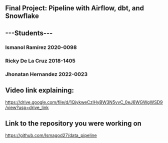 ## Final Project: Pipeline with Airflow, dbt, and Snowflake

##     ---Students---
### Ismanol Ramírez 2020-0098
### Ricky De La Cruz 2018-1405
### Jhonatan Hernandez 2022-0023

## Video link explaining:
https://drive.google.com/file/d/1QjykweCzlHyBW3N5vvC_0eJ6WGWgWSD9/view?usp=drive_link

## Link to the repository you were working on
https://github.com/Ismagod27/data_pipeline

